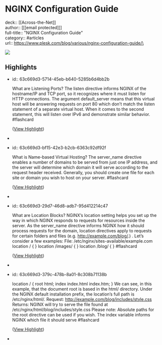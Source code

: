 # NGINX Configuration Guide

deck:: [[Across-the-Net]]\
author:: [[[email protected]]]\
full-title:: "NGINX Configuration Guide"\
category:: #articles\
url:: https://www.plesk.com/blog/various/nginx-configuration-guide/\

![](https://readwise-assets.s3.amazonaws.com/static/images/article4.6bc1851654a0.png)
## Highlights
- id:: 63c669d3-5714-45eb-b640-5285b6d4bb2b
  
  What are Listening Ports?
     The listen directive informs NGINX of the hostname/IP and TCP port, so it recognizes where it must listen for HTTP connections.
     The argument default_server means that this virtual host will be answering requests on port 80 which don’t match the listen statement of a separate virtual host. When it comes to the second statement, this will listen over IPv6 and demonstrate similar behavior. #flashcard 
  
  
    ([View Highlight](https://instapaper.com/read/1475675408/18542195))
-
- id:: 63c669d3-bf15-42e3-b2cb-6363c92df92f
  
  What is Name-based Virtual Hosting?
     The server_name directive enables a number of domains to be served from just one IP address, and the server will determine which domain it will serve according to the request header received.
     Generally, you should create one file for each site or domain you wish to host on your server. #flashcard 
  
  
    ([View Highlight](https://instapaper.com/read/1475675408/18542220))
-
- id:: 63c669d3-29d7-46d8-adb7-95d412214c47
  
  What are Location Blocks?
     NGINX’s location setting helps you set up the way in which NGINX responds to requests for resources inside the server. As the server_name directive informs NGINX how it should process requests for the domain, location directives apply to requests for certain folders and files (e.g. http://example.com/blog/.) .
     Let’s consider a few examples:
     File: /etc/nginx/sites-available/example.com
     location / { }
     location /images/ { }
     location /blog/ { } #flashcard 
  
  
    ([View Highlight](https://instapaper.com/read/1475675408/18542242))
-
- id:: 63c669d3-379c-478b-8a01-8c308b71138b
  
  location / {
     root html;
     index index.html index.htm;
     }
     We can see, in this example, that the document root is based in the html/ directory. Under the NGINX default installation prefix, the location’s full path is /etc/nginx/html/.
     Request: http://example.com/blog/includes/style.css
     Returns: NGINX will try to serve the file found at /etc/nginx/html/blog/includes/style.css
     Please note:
     Absolute paths for the root directive can be used if you wish. The index variable informs NGINX which file it should serve #flashcard 
  
  
    ([View Highlight](https://instapaper.com/read/1475675408/18542310))
-